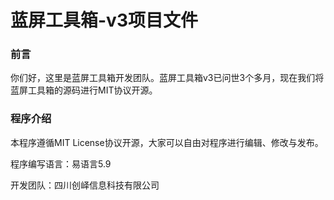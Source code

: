 # 蓝屏工具箱-v3项目文件
### 前言
你们好，这里是蓝屏工具箱开发团队。蓝屏工具箱v3已问世3个多月，现在我们将蓝屏工具箱的源码进行MIT协议开源。
### 程序介绍
本程序遵循MIT License协议开源，大家可以自由对程序进行编辑、修改与发布。

程序编写语言：易语言5.9

开发团队：四川创峄信息科技有限公司
